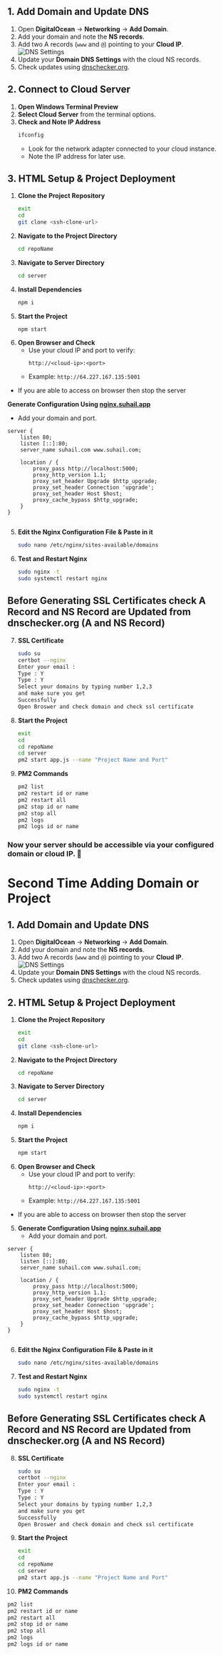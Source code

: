 ## 1. Add Domain and Update DNS

1. Open **DigitalOcean** → **Networking** → **Add Domain**.
2. Add your domain and note the **NS records**.
3. Add two A records (`www` and `@`) pointing to your **Cloud IP**.  
   ![DNS Settings](https://upload.suhail.app/uploads/-9AsXUE.png)
4. Update your **Domain DNS Settings** with the cloud NS records.
5. Check updates using [dnschecker.org](https://dnschecker.org).


## 2. Connect to Cloud Server

1. **Open Windows Terminal Preview**
2. **Select Cloud Server** from the terminal options.
3. **Check and Note IP Address**
   ```sh
   ifconfig
   ```
   - Look for the network adapter connected to your cloud instance.
   - Note the IP address for later use.





## 3. HTML Setup & Project Deployment

1. **Clone the Project Repository**
   ```sh
   exit
   cd
   git clone <ssh-clone-url>
   ```
2. **Navigate to the Project Directory**
   ```sh
   cd repoName
   ```
3. **Navigate to Server Directory**
   ```sh
   cd server
   ```
4. **Install Dependencies**
   ```sh
   npm i
   ```
5. **Start the Project**
   ```sh
   npm start
   ```
6. **Open Browser and Check**
   - Use your cloud IP and port to verify:
     ```
     http://<cloud-ip>:<port>
     ```
   - Example: `http://64.227.167.135:5001`

-  If you are able to access on browser then stop the server 
   
 **Generate Configuration Using [nginx.suhail.app](https://nginx.suhail.app)**
   - Add your domain and port.

```nginx
server {
    listen 80;
    listen [::]:80;
    server_name suhail.com www.suhail.com;

    location / {
        proxy_pass http://localhost:5000;
        proxy_http_version 1.1;
        proxy_set_header Upgrade $http_upgrade;
        proxy_set_header Connection 'upgrade';
        proxy_set_header Host $host;
        proxy_cache_bypass $http_upgrade;
    }
}


```


5. **Edit the Nginx Configuration File & Paste in it**
   ```sh
   sudo nano /etc/nginx/sites-available/domains
   ```


6. **Test and Restart Nginx**
   ```sh
   sudo nginx -t
   sudo systemctl restart nginx
   ```

## Before Generating SSL Certificates check A Record and NS Record are Updated from dnschecker.org (A and NS Record)

7. **SSL Certificate**
   ```sh
   sudo su
   certbot --nginx
   Enter your email :
   Type : Y
   Type : Y
   Select your domains by typing number 1,2,3
   and make sure you get 
   Successfully 
   Open Broswer and check domain and check ssl certificate 


   ```


8. **Start the Project**
   ```sh
   exit
   cd
   cd repoName
   cd server
   pm2 start app.js --name "Project Name and Port"

   ```

9. **PM2 Commands**
   ```sh
   pm2 list 
   pm2 restart id or name
   pm2 restart all
   pm2 stop id or name 
   pm2 stop all
   pm2 logs 
   pm2 logs id or name

   ```


### Now your server should be accessible via your configured domain or cloud IP. 🚀


#  Second Time Adding Domain or Project 

## 1. Add Domain and Update DNS

1. Open **DigitalOcean** → **Networking** → **Add Domain**.
2. Add your domain and note the **NS records**.
3. Add two A records (`www` and `@`) pointing to your **Cloud IP**.  
   ![DNS Settings](https://upload.suhail.app/uploads/-9AsXUE.png)
4. Update your **Domain DNS Settings** with the cloud NS records.
5. Check updates using [dnschecker.org](https://dnschecker.org).


## 2. HTML Setup & Project Deployment

1. **Clone the Project Repository**
   ```sh
   exit
   cd
   git clone <ssh-clone-url>
   ```
2. **Navigate to the Project Directory**
   ```sh
   cd repoName
   ```
3. **Navigate to Server Directory**
   ```sh
   cd server
   ```
4. **Install Dependencies**
   ```sh
   npm i
   ```
5. **Start the Project**
   ```sh
   npm start
   ```
6. **Open Browser and Check**
   - Use your cloud IP and port to verify:
     ```
     http://<cloud-ip>:<port>
     ```
   - Example: `http://64.227.167.135:5001`

-  If you are able to access on browser then stop the server 
   


5. **Generate Configuration Using [nginx.suhail.app](https://nginx.suhail.app)**
   - Add your domain and port.

```nginx
server {
    listen 80;
    listen [::]:80;
    server_name suhail.com www.suhail.com;

    location / {
        proxy_pass http://localhost:5000;
        proxy_http_version 1.1;
        proxy_set_header Upgrade $http_upgrade;
        proxy_set_header Connection 'upgrade';
        proxy_set_header Host $host;
        proxy_cache_bypass $http_upgrade;
    }
}


```


6. **Edit the Nginx Configuration File & Paste in it**
   ```sh
   sudo nano /etc/nginx/sites-available/domains
   ```


7. **Test and Restart Nginx**
   ```sh
   sudo nginx -t
   sudo systemctl restart nginx
   ```

## Before Generating SSL Certificates check A Record and NS Record are Updated from dnschecker.org (A and NS Record)

8. **SSL Certificate**
   ```sh
   sudo su
   certbot --nginx
   Enter your email :
   Type : Y
   Type : Y
   Select your domains by typing number 1,2,3
   and make sure you get 
   Successfully 
   Open Broswer and check domain and check ssl certificate 


   ```


9. **Start the Project**
   ```sh
   exit
   cd
   cd repoName
   cd server
   pm2 start app.js --name "Project Name and Port"

   ```

10. **PM2 Commands**
   ```sh
   pm2 list 
   pm2 restart id or name
   pm2 restart all
   pm2 stop id or name 
   pm2 stop all
   pm2 logs 
   pm2 logs id or name

   ```
